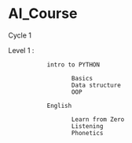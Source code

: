 # AI_Course

Cycle 1

Level 1  : 


               intro to PYTHON  
                       
                      Basics 
                      Data structure
                      OOP
                      
               English
                      
                      Learn from Zero
                      Listening
                      Phonetics
                      
